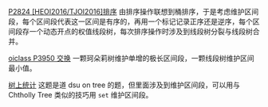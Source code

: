 [P2824 [HEOI2016/TJOI2016]排序](https://www.luogu.com.cn/problem/P2824) 由排序操作联想到桶排序，于是考虑维护区间段，每个区间段代表这一区间是有序的，再用一个标记记录正序还是逆序，每个区间段存一个动态开点的权值线段树，每次排序操作时涉及到线段树分裂与线段树合并。

[oiclass P3950 交换](http://oiclass.com/problem.php?cid=1817&pid=1) 一颗珂朵莉树维护单增的极长区间段，一颗线段树维护区间最小值。

[树上统计](..\..\题面\树上统计.png) 这题是道 $\text{dsu on tree}$ 的题，但里面涉及到维护区间段，可以用与 $\text{Chtholly Tree}$ 类似的技巧用 ```set``` 维护区间段。
